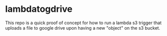 # lambdatogdrive
This repo is a quick proof of concept for how to run a lambda s3 trigger that uploads a file to google drive upon having a new "object" on the s3 bucket. 
